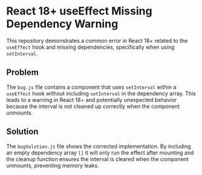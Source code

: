 # React 18+ useEffect Missing Dependency Warning

This repository demonstrates a common error in React 18+ related to the `useEffect` hook and missing dependencies, specifically when using `setInterval`.

## Problem
The `bug.js` file contains a component that uses `setInterval` within a `useEffect` hook without including `setInterval` in the dependency array. This leads to a warning in React 18+ and potentially unexpected behavior because the interval is not cleaned up correctly when the component unmounts.

## Solution
The `bugSolution.js` file shows the corrected implementation. By including an empty dependency array `[]`  it will only run the effect after mounting and the cleanup function ensures the interval is cleared when the component unmounts, preventing memory leaks.